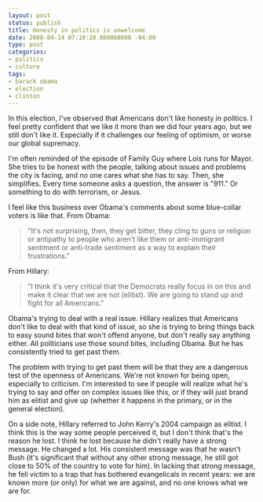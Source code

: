 ```yaml
---
layout: post
status: publish
title: Honesty in politics is unwelcome
date: 2008-04-14 07:10:20.000000000 -04:00
type: post
categories:
- politics
- culture
tags:
- barack obama
- election
- clinton
---
```

In this election, I've observed that Americans don't like honesty in politics. I feel pretty confident that we like it more than we did four years ago, but we still don't like it. Especially if it challenges our feeling of optimism, or worse our global supremacy.

I'm often reminded of the episode of Family Guy where Lois runs for Mayor. She tries to be honest with the people, talking about issues and problems the city is facing, and no one cares what she has to say. Then, she simplifies. Every time someone asks a question, the answer is "911." Or something to do with terrorism, or Jesus.

I feel like this business over Obama's comments about some blue-collar voters is like that. From Obama:
<blockquote>"It's not surprising, then, they get bitter, they cling to guns or religion or antipathy to people who aren't like them or anti-immigrant sentiment or anti-trade sentiment as a way to explain their frustrations."</blockquote>
From Hillary:
<blockquote>"I think it's very critical that the Democrats really focus in on this and make it clear that we are not (elitist). We are going to stand up and fight for all Americans."</blockquote>
Obama's trying to deal with a real issue. Hillary realizes that Americans don't like to deal with that kind of issue, so she is trying to bring things back to easy sound bites that won't offend anyone, but don't really say anything either. All politicians use those sound bites, including Obama. But he has consistently tried to get past them.

The problem with trying to get past them will be that they are a dangerous test of the openness of Americans. We're not known for being open, especially to criticism. I'm interested to see if people will realize what he's trying to say and offer on complex issues like this, or if they will just brand him as elitist and give up (whether it happens in the primary, or in the general election).

On a side note, Hillary referred to John Kerry's 2004 campaign as elitist. I think this is the way some people perceived it, but I don't think that's the reason he lost. I think he lost because he didn't really have a strong message. He changed a lot. His consistent message was that he wasn't Bush (it's significant that without any other strong message, he still got close to 50% of the country to vote for him). In lacking that strong message, he fell victim to a trap that has bothered evangelicals in recent years: we are known more (or only) for what we are against, and no one knows what we are for.
